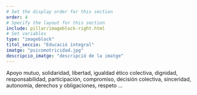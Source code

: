 ```yaml
---
# Set the display order for this section
order: 4
# Specify the layout for this section
include: pillar/imageblock-right.html
# Set variables
type: "imageblock"
titol_seccio: "Educació integral"
imatge: "psicomotricidad.jpg"
descripcio_imatge: "descripció de la imatge"
---
```

Apoyo mutuo, solidaridad, libertad, igualdad ético colectiva, dignidad, responsabilidad, participación, compromiso, decisión colectiva, sinceridad, autonomia, derechos y obligaciones, respeto ...
